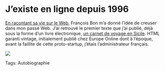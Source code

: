 # J’existe en ligne depuis 1996

[En racontant sa vie sur le Web](http://www.tierslivre.net/spip/spip.php?article2050), François Bon m’a donné l’idée de creuser dans mon passé Web. J’ai retrouvé le premier texte que j’ai publié, déjà sous la forme d’un livre électronique, [un carnet de voyage en Sicile](http://lab.tcrouzet.com/sicile1996/). HTML garanti vintage, initialement publié chez Europe Online dont à l’époque, avant la faillite de cette proto-startup, j’étais l’administrateur français.

![](http://blog.tcrouzet.comhttps://tcrouzet.com/images_tc/2010/02/sicile.jpg)



Tags: Autobiographie